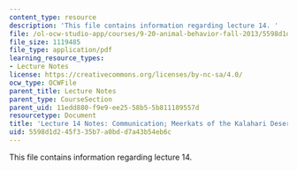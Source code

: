 ```yaml
---
content_type: resource
description: 'This file contains information regarding lecture 14. '
file: /ol-ocw-studio-app/courses/9-20-animal-behavior-fall-2013/5598d1d245f335b7a0bdd7a43b54eb6c_MIT9_20F13_Lec14.pdf
file_size: 1119485
file_type: application/pdf
learning_resource_types:
- Lecture Notes
license: https://creativecommons.org/licenses/by-nc-sa/4.0/
ocw_type: OCWFile
parent_title: Lecture Notes
parent_type: CourseSection
parent_uid: 11edd880-f9e9-ee25-58b5-5b811189557d
resourcetype: Document
title: 'Lecture 14 Notes: Communication; Meerkats of the Kalahari Desert'
uid: 5598d1d2-45f3-35b7-a0bd-d7a43b54eb6c
---
```

This file contains information regarding lecture 14. 